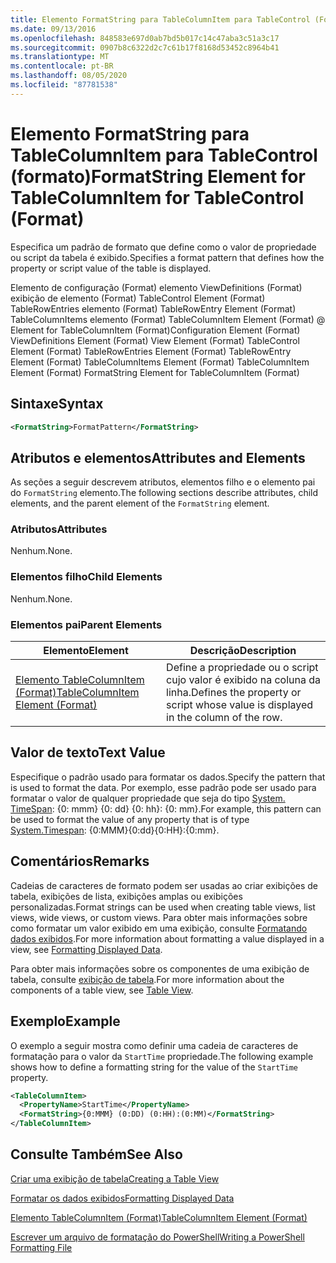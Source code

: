 ```yaml
---
title: Elemento FormatString para TableColumnItem para TableControl (Format) | Microsoft Docs
ms.date: 09/13/2016
ms.openlocfilehash: 848583e697d0ab7bd5b017c14c47aba3c51a3c17
ms.sourcegitcommit: 0907b8c6322d2c7c61b17f8168d53452c8964b41
ms.translationtype: MT
ms.contentlocale: pt-BR
ms.lasthandoff: 08/05/2020
ms.locfileid: "87781538"
---
```

# <a name="formatstring-element-for-tablecolumnitem-for-tablecontrol-format"></a><span data-ttu-id="0857f-102">Elemento FormatString para TableColumnItem para TableControl (formato)</span><span class="sxs-lookup"><span data-stu-id="0857f-102">FormatString Element for TableColumnItem for TableControl (Format)</span></span>

<span data-ttu-id="0857f-103">Especifica um padrão de formato que define como o valor de propriedade ou script da tabela é exibido.</span><span class="sxs-lookup"><span data-stu-id="0857f-103">Specifies a format pattern that defines how the property or script value of the table is displayed.</span></span>

<span data-ttu-id="0857f-104">Elemento de configuração (Format) elemento ViewDefinitions (Format) exibição de elemento (Format) TableControl Element (Format) TableRowEntries elemento (Format) TableRowEntry Element (Format) TableColumnItems elemento (Format) TableColumnItem Element (Format) @ Element for TableColumnItem (Format)</span><span class="sxs-lookup"><span data-stu-id="0857f-104">Configuration Element (Format) ViewDefinitions Element (Format) View Element (Format) TableControl Element (Format) TableRowEntries Element (Format) TableRowEntry Element (Format) TableColumnItems Element (Format) TableColumnItem Element (Format) FormatString Element for TableColumnItem (Format)</span></span>

## <a name="syntax"></a><span data-ttu-id="0857f-105">Sintaxe</span><span class="sxs-lookup"><span data-stu-id="0857f-105">Syntax</span></span>

```xml
<FormatString>FormatPattern</FormatString>
```

## <a name="attributes-and-elements"></a><span data-ttu-id="0857f-106">Atributos e elementos</span><span class="sxs-lookup"><span data-stu-id="0857f-106">Attributes and Elements</span></span>

<span data-ttu-id="0857f-107">As seções a seguir descrevem atributos, elementos filho e o elemento pai do `FormatString` elemento.</span><span class="sxs-lookup"><span data-stu-id="0857f-107">The following sections describe attributes, child elements, and the parent element of the `FormatString` element.</span></span>

### <a name="attributes"></a><span data-ttu-id="0857f-108">Atributos</span><span class="sxs-lookup"><span data-stu-id="0857f-108">Attributes</span></span>

<span data-ttu-id="0857f-109">Nenhum.</span><span class="sxs-lookup"><span data-stu-id="0857f-109">None.</span></span>

### <a name="child-elements"></a><span data-ttu-id="0857f-110">Elementos filho</span><span class="sxs-lookup"><span data-stu-id="0857f-110">Child Elements</span></span>

<span data-ttu-id="0857f-111">Nenhum.</span><span class="sxs-lookup"><span data-stu-id="0857f-111">None.</span></span>

### <a name="parent-elements"></a><span data-ttu-id="0857f-112">Elementos pai</span><span class="sxs-lookup"><span data-stu-id="0857f-112">Parent Elements</span></span>

|<span data-ttu-id="0857f-113">Elemento</span><span class="sxs-lookup"><span data-stu-id="0857f-113">Element</span></span>|<span data-ttu-id="0857f-114">Descrição</span><span class="sxs-lookup"><span data-stu-id="0857f-114">Description</span></span>|
|-------------|-----------------|
|[<span data-ttu-id="0857f-115">Elemento TableColumnItem (Format)</span><span class="sxs-lookup"><span data-stu-id="0857f-115">TableColumnItem Element (Format)</span></span>](./tablecolumnitem-element-for-tablecolumnitems-for-tablecontrol-format.md)|<span data-ttu-id="0857f-116">Define a propriedade ou o script cujo valor é exibido na coluna da linha.</span><span class="sxs-lookup"><span data-stu-id="0857f-116">Defines the property or script whose value is displayed in the column of the row.</span></span>|

## <a name="text-value"></a><span data-ttu-id="0857f-117">Valor de texto</span><span class="sxs-lookup"><span data-stu-id="0857f-117">Text Value</span></span>

<span data-ttu-id="0857f-118">Especifique o padrão usado para formatar os dados.</span><span class="sxs-lookup"><span data-stu-id="0857f-118">Specify the pattern that is used to format the data.</span></span> <span data-ttu-id="0857f-119">Por exemplo, esse padrão pode ser usado para formatar o valor de qualquer propriedade que seja do tipo [System. TimeSpan](/dotnet/api/System.TimeSpan): {0: mmm} {0: dd} {0: hh}: {0: mm}.</span><span class="sxs-lookup"><span data-stu-id="0857f-119">For example, this pattern can be used to format the value of any property that is of type [System.Timespan](/dotnet/api/System.TimeSpan): {0:MMM}{0:dd}{0:HH}:{0:mm}.</span></span>

## <a name="remarks"></a><span data-ttu-id="0857f-120">Comentários</span><span class="sxs-lookup"><span data-stu-id="0857f-120">Remarks</span></span>

<span data-ttu-id="0857f-121">Cadeias de caracteres de formato podem ser usadas ao criar exibições de tabela, exibições de lista, exibições amplas ou exibições personalizadas.</span><span class="sxs-lookup"><span data-stu-id="0857f-121">Format strings can be used when creating table views, list views, wide views, or custom views.</span></span> <span data-ttu-id="0857f-122">Para obter mais informações sobre como formatar um valor exibido em uma exibição, consulte [Formatando dados exibidos](./formatting-displayed-data.md).</span><span class="sxs-lookup"><span data-stu-id="0857f-122">For more information about formatting a value displayed in a view, see [Formatting Displayed Data](./formatting-displayed-data.md).</span></span>

<span data-ttu-id="0857f-123">Para obter mais informações sobre os componentes de uma exibição de tabela, consulte [exibição de tabela](./creating-a-table-view.md).</span><span class="sxs-lookup"><span data-stu-id="0857f-123">For more information about the components of a table view, see [Table View](./creating-a-table-view.md).</span></span>

## <a name="example"></a><span data-ttu-id="0857f-124">Exemplo</span><span class="sxs-lookup"><span data-stu-id="0857f-124">Example</span></span>

<span data-ttu-id="0857f-125">O exemplo a seguir mostra como definir uma cadeia de caracteres de formatação para o valor da `StartTime` propriedade.</span><span class="sxs-lookup"><span data-stu-id="0857f-125">The following example shows how to define a formatting string for the value of the `StartTime` property.</span></span>

```xml
<TableColumnItem>
  <PropertyName>StartTime</PropertyName>
  <FormatString>{0:MMM} (0:DD) (0:HH):(0:MM)</FormatString>
</TableColumnItem>
```

## <a name="see-also"></a><span data-ttu-id="0857f-126">Consulte Também</span><span class="sxs-lookup"><span data-stu-id="0857f-126">See Also</span></span>

[<span data-ttu-id="0857f-127">Criar uma exibição de tabela</span><span class="sxs-lookup"><span data-stu-id="0857f-127">Creating a Table View</span></span>](./creating-a-table-view.md)

[<span data-ttu-id="0857f-128">Formatar os dados exibidos</span><span class="sxs-lookup"><span data-stu-id="0857f-128">Formatting Displayed Data</span></span>](./formatting-displayed-data.md)

[<span data-ttu-id="0857f-129">Elemento TableColumnItem (Format)</span><span class="sxs-lookup"><span data-stu-id="0857f-129">TableColumnItem Element (Format)</span></span>](./tablecolumnitem-element-for-tablecolumnitems-for-tablecontrol-format.md)

[<span data-ttu-id="0857f-130">Escrever um arquivo de formatação do PowerShell</span><span class="sxs-lookup"><span data-stu-id="0857f-130">Writing a PowerShell Formatting File</span></span>](./writing-a-powershell-formatting-file.md)
